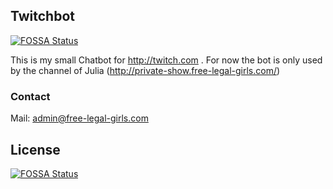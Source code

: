 ## Twitchbot
[![FOSSA Status](https://app.fossa.io/api/projects/git%2Bgithub.com%2FJeldan%2Fjolly_hellfire.svg?type=shield)](https://app.fossa.io/projects/git%2Bgithub.com%2FJeldan%2Fjolly_hellfire?ref=badge_shield)


This is my small Chatbot for http://twitch.com .
For now the bot is only used by the channel of Julia (http://private-show.free-legal-girls.com/)

### Contact
Mail: admin@free-legal-girls.com


## License
[![FOSSA Status](https://app.fossa.io/api/projects/git%2Bgithub.com%2FJeldan%2Fjolly_hellfire.svg?type=large)](https://app.fossa.io/projects/git%2Bgithub.com%2FJeldan%2Fjolly_hellfire?ref=badge_large)